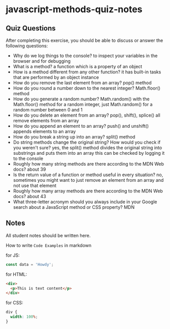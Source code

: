 # javascript-methods-quiz-notes

## Quiz Questions

After completing this exercise, you should be able to discuss or answer the following questions:

- Why do we log things to the console?
  to inspect your variables in the browser and for debugging
- What is a method?
  a function which is a property of an object
- How is a method different from any other function?
  it has built-in tasks that are performed by an object instance
- How do you remove the last element from an array?
  pop() method
- How do you round a number down to the nearest integer?
  Math.floor() method
- How do you generate a random number?
  Math.random() with the Math.floor() method for a random integer, just Math.random() for a random number between 0 and 1
- How do you delete an element from an array?
  pop(), shift(), splice() all remove elements from an array
- How do you append an element to an array?
  push() and unshift() appends elements to an array
- How do you break a string up into an array?
  split() method
- Do string methods change the original string? How would you check if you weren't sure?
  yes, the split() method divides the original string into substrings and puts them into an array
  this can be checked by logging it to the console
- Roughly how many string methods are there according to the MDN Web docs?
  about 39
- Is the return value of a function or method useful in every situation?
  no, sometimes you might want to just remove an element from an array and not use that element
- Roughly how many array methods are there according to the MDN Web docs?
  about 43
- What three-letter acronym should you always include in your Google search about a JavaScript method or CSS property?
  MDN

## Notes

All student notes should be written here.

How to write `Code Examples` in markdown

for JS:

```javascript
const data = 'Howdy';
```

for HTML:

```html
<div>
  <p>This is text content</p>
</div>
```

for CSS:

```css
div {
  width: 100%;
}
```
